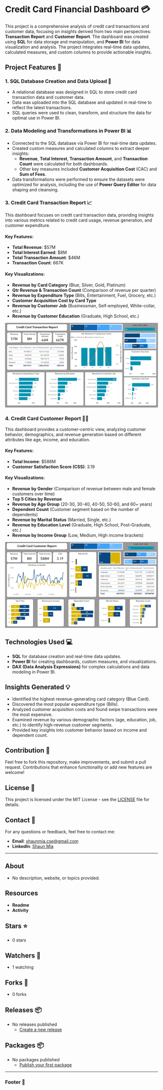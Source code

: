 # Credit Card Financial Dashboard 💳

This project is a comprehensive analysis of credit card transactions and customer data, focusing on insights derived from two main perspectives: **Transaction Report** and **Customer Report**. The dashboard was created using **SQL** for data storage and manipulation, and **Power BI** for data visualization and analysis. The project integrates real-time data updates, calculated measures, and custom columns to provide actionable insights.

## Project Features 🚀

### 1. SQL Database Creation and Data Upload 📂
- A relational database was designed in SQL to store credit card transaction data and customer data.
- Data was uploaded into the SQL database and updated in real-time to reflect the latest transactions.
- SQL queries were used to clean, transform, and structure the data for optimal use in Power BI.

### 2. Data Modeling and Transformations in Power BI 📊
- Connected to the SQL database via Power BI for real-time data updates.
- Created custom measures and calculated columns to extract deeper insights:
  - **Revenue**, **Total Interest**, **Transaction Amount**, and **Transaction Count** were calculated for both dashboards.
  - Other key measures included **Customer Acquisition Cost** (CAC) and **Sum of Fees**.
- Data transformations were performed to ensure the datasets were optimized for analysis, including the use of **Power Query Editor** for data shaping and cleansing.

### 3. Credit Card Transaction Report 📈
This dashboard focuses on credit card transaction data, providing insights into various metrics related to credit card usage, revenue generation, and customer expenditure.

#### Key Features:
- **Total Revenue**: $57M
- **Total Interest Earned**: $8M
- **Total Transaction Amount**: $46M
- **Transaction Count**: 667K

#### Key Visualizations:
- **Revenue by Card Category** (Blue, Silver, Gold, Platinum)
- **Qtr Revenue & Transaction Count** (Comparison of revenue per quarter)
- **Revenue by Expenditure Type** (Bills, Entertainment, Fuel, Grocery, etc.)
- **Customer Acquisition Cost by Card Type**
- **Revenue by Customer Job** (Businessman, Self-employed, White-collar, etc.)
- **Revenue by Customer Education** (Graduate, High School, etc.)

![Credit Card Transaction Report](https://github.com/shaun-mia/Credit-Card-Financial-Dashboard/blob/main/Credit%20Card%20Transction.png)

### 4. Credit Card Customer Report 🧑‍💼
This dashboard provides a customer-centric view, analyzing customer behavior, demographics, and revenue generation based on different attributes like age, income, and education.

#### Key Features:
- **Total Income**: $588M
- **Customer Satisfaction Score (CSS)**: 3.19

#### Key Visualizations:
- **Revenue by Gender** (Comparison of revenue between male and female customers over time)
- **Top 5 Cities by Revenue**
- **Revenue by Age Group** (20-30, 30-40, 40-50, 50-60, and 60+ years)
- **Dependent Count** (Customer segment based on the number of dependents)
- **Revenue by Marital Status** (Married, Single, etc.)
- **Revenue by Education Level** (Graduate, High School, Post-Graduate, etc.)
- **Revenue by Income Group** (Low, Medium, High income brackets)

![Credit Card Customer Report](https://github.com/shaun-mia/Credit-Card-Financial-Dashboard/blob/main/Credit%20Card%20Customer.png)

## Technologies Used 💻
- **SQL** for database creation and real-time data updates.
- **Power BI** for creating dashboards, custom measures, and visualizations.
- **DAX (Data Analysis Expressions)** for complex calculations and data modeling in Power BI.

## Insights Generated 💡
- Identified the highest revenue-generating card category (Blue Card).
- Discovered the most popular expenditure type (Bills).
- Analyzed customer acquisition costs and found swipe transactions were the most expensive.
- Examined revenue by various demographic factors (age, education, job, etc.) to identify high-revenue customer segments.
- Provided key insights into customer behavior based on income and dependent count.

## Contribution 🤝
Feel free to fork this repository, make improvements, and submit a pull request. Contributions that enhance functionality or add new features are welcome!

## License 📜
This project is licensed under the MIT License - see the [LICENSE](LICENSE) file for details.

## Contact 📧
For any questions or feedback, feel free to contact me:

- **Email**: shaunmia.cse@gmail.com  
- **LinkedIn**: [Shaun Mia](https://www.linkedin.com/in/shaun-mia)

---

## About
- No description, website, or topics provided.

## Resources
- **Readme**
- **Activity**

## Stars ⭐
- 0 stars

## Watchers 👀
- 1 watching

## Forks 🍴
- 0 forks

## Releases 📦
- No releases published
  - [Create a new release](#)

## Packages 📦
- No packages published
  - [Publish your first package](#)

---

### Footer 🚀
